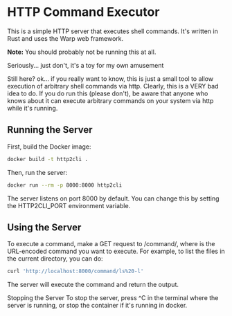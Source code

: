 # HTTP Command Executor

This is a simple HTTP server that executes shell commands. It's written in Rust and uses the Warp web framework.

**Note:**
You should probably not be running this at all.

Seriously... just don't, it's a toy for my own amusement

Still here? ok... if you really want to know, this is just a small tool to allow execution of arbitrary shell commands via http.  Clearly, this is a VERY bad idea to do. If you do run this (please don't), be aware that anyone who knows about it can execute arbitrary commands on your system via http while it's running.

## Running the Server

First, build the Docker image:

```bash
docker build -t http2cli .
```

Then, run the server:
```bash
docker run --rm -p 8000:8000 http2cli
```

The server listens on port 8000 by default. You can change this by setting the HTTP2CLI_PORT environment variable.

## Using the Server
To execute a command, make a GET request to /command/<command>, where <command> is the URL-encoded command you want to execute. For example, to list the files in the current directory, you can do:

```bash
curl 'http://localhost:8000/command/ls%20-l'
```

The server will execute the command and return the output.

Stopping the Server
To stop the server, press ^C in the terminal where the server is running, or stop the container if it's running in docker.
